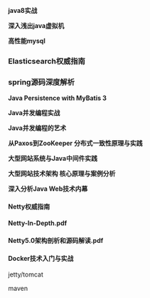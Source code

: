 **java8实战**

**深入浅出java虚拟机**

**高性能mysql**

### Elasticsearch权威指南

### **spring源码深度解析**

**Java Persistence with MyBatis 3**

**Java并发编程实战**

**Java并发编程的艺术**

**从Paxos到ZooKeeper 分布式一致性原理与实践**

**大型网站系统与Java中间件实践**

**大型网站技术架构 核心原理与案例分析**

**深入分析Java Web技术内幕**

#### Netty权威指南

#### Netty-In-Depth.pdf

#### Netty5.0架构剖析和源码解读.pdf

#### Docker技术入门与实战

jetty/tomcat

maven